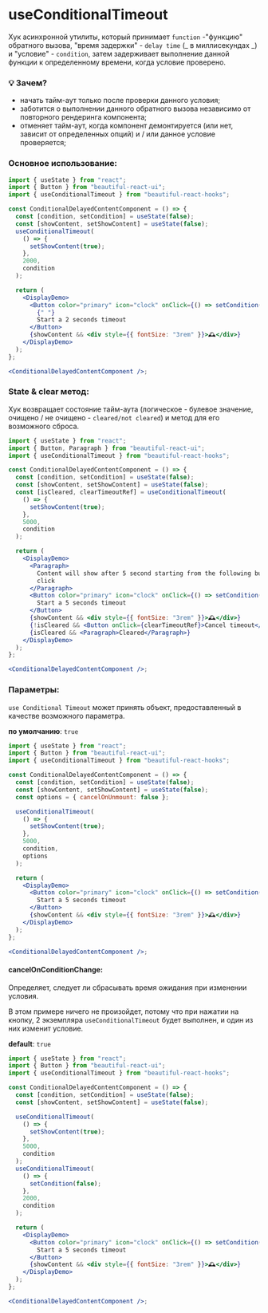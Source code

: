 # useConditionalTimeout

Хук асинхронной утилиты, который принимает `function` -"функцию" обратного вызова, "время задержки" - `delay time` (_ в миллисекундах _) и "условие" - `condition`, затем задерживает
выполнение данной функции к определенному времени, когда условие проверено.

### 💡 Зачем?

- начать тайм-аут только после проверки данного условия;
- заботится о выполнении данного обратного вызова независимо от повторного рендеринга компонента;
- отменяет тайм-аут, когда компонент демонтируется (или нет, зависит от определенных опций) и / или данное условие проверяется;

### Основное использование:

```jsx harmony
import { useState } from "react";
import { Button } from "beautiful-react-ui";
import { useConditionalTimeout } from "beautiful-react-hooks";

const ConditionalDelayedContentComponent = () => {
  const [condition, setCondition] = useState(false);
  const [showContent, setShowContent] = useState(false);
  useConditionalTimeout(
    () => {
      setShowContent(true);
    },
    2000,
    condition
  );

  return (
    <DisplayDemo>
      <Button color="primary" icon="clock" onClick={() => setCondition(true)}>
        {" "}
        Start a 2 seconds timeout
      </Button>
      {showContent && <div style={{ fontSize: "3rem" }}>🕰</div>}
    </DisplayDemo>
  );
};

<ConditionalDelayedContentComponent />;
```

### State & clear метод:

Хук возвращает состояние тайм-аута (логическое - булевое значение, очищено / не очищено - `cleared/not cleared`) и метод для его возможного сброса.

```jsx harmony
import { useState } from "react";
import { Button, Paragraph } from "beautiful-react-ui";
import { useConditionalTimeout } from "beautiful-react-hooks";

const ConditionalDelayedContentComponent = () => {
  const [condition, setCondition] = useState(false);
  const [showContent, setShowContent] = useState(false);
  const [isCleared, clearTimeoutRef] = useConditionalTimeout(
    () => {
      setShowContent(true);
    },
    5000,
    condition
  );

  return (
    <DisplayDemo>
      <Paragraph>
        Content will show after 5 second starting from the following button
        click
      </Paragraph>
      <Button color="primary" icon="clock" onClick={() => setCondition(true)}>
        Start a 5 seconds timeout
      </Button>
      {showContent && <div style={{ fontSize: "3rem" }}>🕰</div>}
      {!isCleared && <Button onClick={clearTimeoutRef}>Cancel timeout</Button>}
      {isCleared && <Paragraph>Cleared</Paragraph>}
    </DisplayDemo>
  );
};

<ConditionalDelayedContentComponent />;
```

### Параметры:

`use Conditional Timeout` может принять объект, предоставленный в качестве возможного параметра.

**по умолчанию**: `true`

```jsx harmony
import { useState } from "react";
import { Button } from "beautiful-react-ui";
import { useConditionalTimeout } from "beautiful-react-hooks";

const ConditionalDelayedContentComponent = () => {
  const [condition, setCondition] = useState(false);
  const [showContent, setShowContent] = useState(false);
  const options = { cancelOnUnmount: false };

  useConditionalTimeout(
    () => {
      setShowContent(true);
    },
    5000,
    condition,
    options
  );

  return (
    <DisplayDemo>
      <Button color="primary" icon="clock" onClick={() => setCondition(true)}>
        Start a 5 seconds timeout
      </Button>
      {showContent && <div style={{ fontSize: "3rem" }}>🕰</div>}
    </DisplayDemo>
  );
};

<ConditionalDelayedContentComponent />;
```

#### cancelOnConditionChange:

Определяет, следует ли сбрасывать время ожидания при изменении условия.

В этом примере ничего не произойдет, потому что при нажатии на кнопку, 2 экземпляра `useConditionalTimeout` будет выполнен, и один из них изменит условие.

**default**: `true`

```jsx harmony
import { useState } from "react";
import { Button } from "beautiful-react-ui";
import { useConditionalTimeout } from "beautiful-react-hooks";

const ConditionalDelayedContentComponent = () => {
  const [condition, setCondition] = useState(false);
  const [showContent, setShowContent] = useState(false);

  useConditionalTimeout(
    () => {
      setShowContent(true);
    },
    5000,
    condition
  );
  useConditionalTimeout(
    () => {
      setCondition(false);
    },
    2000,
    condition
  );

  return (
    <DisplayDemo>
      <Button color="primary" icon="clock" onClick={() => setCondition(true)}>
        Start a 5 seconds timeout
      </Button>
      {showContent && <div style={{ fontSize: "3rem" }}>🕰</div>}
    </DisplayDemo>
  );
};

<ConditionalDelayedContentComponent />;
```
